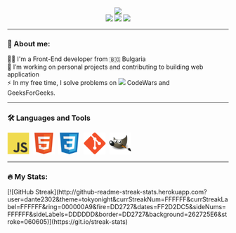 <div align="center">
<img src="https://media.giphy.com/media/cIn5fTcjnKhStIeAef/giphy.gif" width="100" align="center"/>
  <div class="badges">
  <a href="#"><img src="https://www.edigitalagency.com.au/wp-content/uploads/new-linkedin-logo-white-black-png.png" width="30"/></a>
  <a href="#"><img src="https://brandslogos.com/wp-content/uploads/images/large/youtube-icon-logo.png" width="44"></a>
  <a href="#"><img src="https://icon-library.com/images/portfolio-icon-png/portfolio-icon-png-0.jpg" width="42"></a>
  </div>
 </div>
 
  ---
  
  ###  🦸 About me:
  
 👨‍💻  I'm a Front-End developer from 🇧🇬 Bulgaria <br>
 :telescope:  I’m working on personal projects and contributing to building web application <br>
 :zap:  In my free time, I solve problems on 
 <img src="https://w7.pngwing.com/pngs/581/289/png-transparent-codewars-logos-brands-icon.png" width="15"> CodeWars 
 and 
 <img src="https://upload.wikimedia.org/wikipedia/commons/thumb/4/43/GeeksforGeeks.svg/2560px-GeeksforGeeks.svg.png" width="20" height="10">
 GeeksForGeeks.
 
 ---  
    
### :hammer_and_wrench: Languages and Tools  

<div> 
    <img src="https://github.com/devicons/devicon/blob/master/icons/javascript/javascript-original.svg" width="50" height="50" alt="Javascript">&nbsp; 
    <img src="https://github.com/devicons/devicon/blob/master/icons/html5/html5-original.svg" width="50" height="50" alt="HTML">&nbsp; 
    <img src="https://github.com/devicons/devicon/blob/master/icons/css3/css3-original.svg" width="50" height="50" alt="CSS">&nbsp; 
    <img src="https://github.com/devicons/devicon/blob/master/icons/git/git-original.svg" width="50" height="50" alt="Git">&nbsp; 
    <img src="https://github.com/devicons/devicon/blob/master/icons/gimp/gimp-original.svg" width="50" height="50" alt="GIMP">&nbsp; 
</div>        
                                                                                  
---

### :fire: My Stats:  

<div>
  [![GitHub Streak](http://github-readme-streak-stats.herokuapp.com?         user=dante2302&theme=tokyonight&currStreakNum=FFFFFF&currStreakLabel=FFFFFF&ring=000000A9&fire=DD2727&dates=FF2D2DC5&sideNums=FFFFFF&sideLabels=DDDDDD&border=DD2727&background=262725E6&stroke=060605)](https://git.io/streak-stats)
</div
